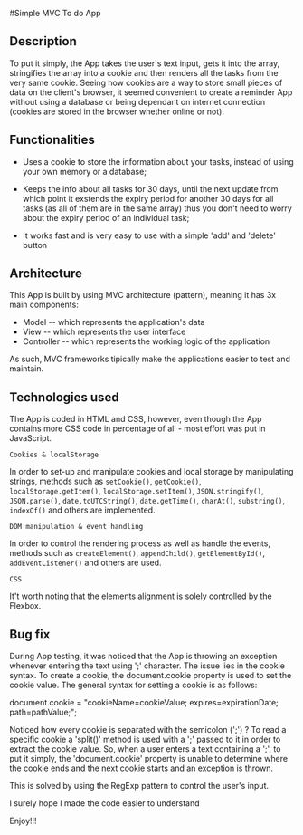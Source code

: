 #Simple MVC To do App

## Description

To put it simply, the App takes the user's text input, gets it into the array, stringifies the array into a cookie and then renders all the tasks from the very same cookie. Seeing how cookies are a way to store small pieces of data on the client's browser, it seemed convenient to create a reminder App without using a database or being dependant on internet connection (cookies are stored in the browser whether online or not).

## Functionalities 

- Uses a cookie to store the information about your tasks, instead of using your own memory or a database;

- Keeps the info about all tasks for 30 days, until the next update from which point it exstends the expiry period for another 30 days for all tasks (as all of them are in the same array) thus you don't need to worry about the expiry period of an individual task;

- It works fast and is very easy to use with a simple 'add' and 'delete' button

## Architecture

This App is built by using MVC architecture (pattern), meaning it has 3x main components:

 - Model -- which represents the application's data
 - View -- which represents the user interface 
 - Controller -- which represents the working logic of the application 

 As such, MVC frameworks tipically make the applications easier to test and maintain.

 ## Technologies used

The App is coded in HTML and CSS, however, even though the App contains more CSS code in percentage of all - most effort was put in JavaScript.

`` Cookies & localStorage ``

In order to set-up and manipulate cookies and local storage by manipulating strings, methods such as `setCookie()`, `getCookie()`, `localStorage.getItem()`, `localStorage.setItem()`, `JSON.stringify()`, `JSON.parse()`, `date.toUTCString()`, `date.getTime()`, `charAt()`, `substring()`, `indexOf()` and others are implemented.

`` DOM manipulation & event handling ``

In order to control the rendering process as well as handle the events, methods such as `createElement()`, `appendChild()`, `getElementById()`, `addEventListener()` and others are used.

`` CSS ``

It't worth noting that the elements alignment is solely controlled by the Flexbox.

 ## Bug fix

 During App testing, it was noticed that the App is throwing an exception whenever entering the text using ';' character. The issue lies in the cookie syntax. To create a cookie, the document.cookie property is used to set the cookie value. The general syntax for setting a cookie is as follows:

 document.cookie = "cookieName=cookieValue; expires=expirationDate; path=pathValue;";

Noticed how every cookie is separated with the semicolon (';') ? To read a specific cookie a 'split()' method is used with a ';' passed to it in order to extract the cookie value. So, when a user enters a text containing a ';', to put it simply, the 'document.cookie' property is unable to determine where the cookie ends and the next cookie starts and an exception is thrown. 

This is solved by using the RegExp pattern to control the user's input.

I surely hope I made the code easier to understand

Enjoy!!!
